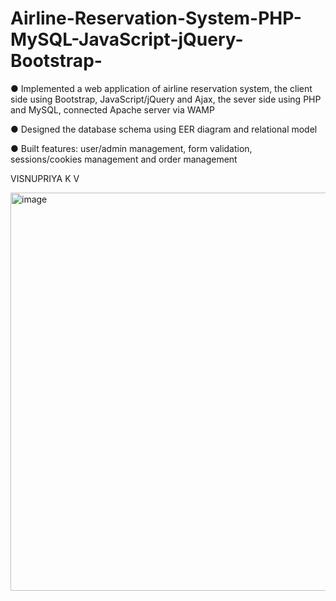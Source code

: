 # Airline-Reservation-System-PHP-MySQL-JavaScript-jQuery-Bootstrap-
● Implemented a web application of airline reservation system, the client side using Bootstrap, JavaScript/jQuery and Ajax, the sever side using PHP and MySQL, connected Apache server via WAMP  

● Designed the database schema using EER diagram and relational model 

● Built features: user/admin management, form validation, sessions/cookies management and order management

VISNUPRIYA K V

<img width="637" alt="image" src="https://github.com/visnupriya2002/VisnuShappyAirTicket/assets/97273884/044e6152-afcd-4f65-befe-b92ad8a07e67">


